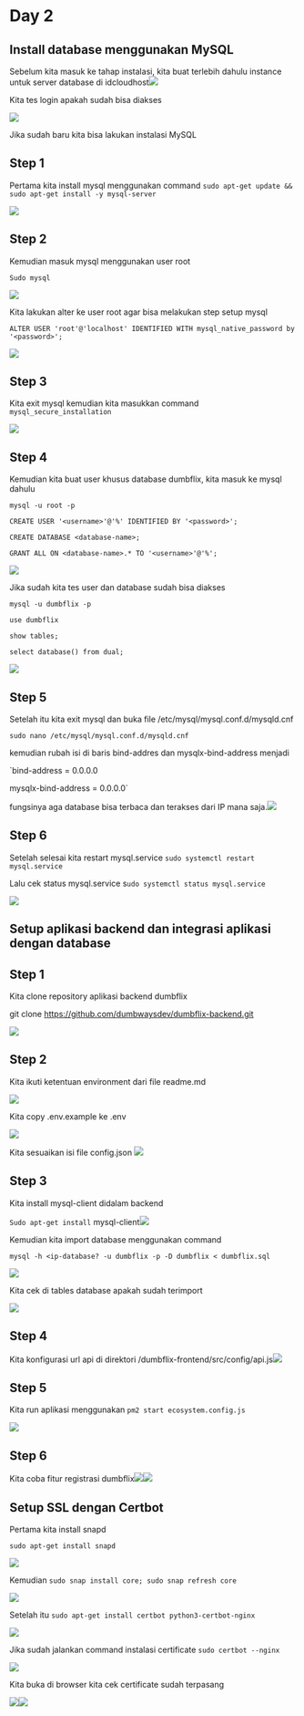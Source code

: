 # Day 2

## Install database menggunakan MySQL

Sebelum kita masuk ke tahap instalasi, kita buat terlebih dahulu
instance untuk server database di
idcloudhost![](./images/media/image1.png)

Kita tes login apakah sudah bisa diakses

![](./images/media/image2.png)

Jika sudah baru kita bisa lakukan instalasi MySQL

## Step 1

Pertama kita install mysql menggunakan command `sudo apt-get update &&
sudo apt-get install -y mysql-server`

![](./images/media/image3.png)

## Step 2

Kemudian masuk mysql menggunakan user root

`Sudo mysql`

![](./images/media/image4.png)

Kita lakukan alter ke user root agar bisa melakukan step setup mysql

`ALTER USER 'root'@'localhost' IDENTIFIED WITH mysql_native_password
by '<password>';`

![](./images/media/image5.png)

## Step 3

Kita exit mysql kemudian kita masukkan command `mysql_secure_installation`

![](./images/media/image6.png)

## Step 4

Kemudian kita buat user khusus database dumbflix, kita masuk ke mysql
dahulu

`mysql -u root -p`

`CREATE USER '<username>'@'%' IDENTIFIED BY '<password>';`

`CREATE DATABASE <database-name>;`

`GRANT ALL ON <database-name>.* TO '<username>'@'%';`

![](./images/media/image7.png)

Jika sudah kita tes user dan database sudah bisa diakses

`mysql -u dumbflix -p`

`use dumbflix`

`show tables;`

`select database() from dual;`

![](./images/media/image8.png)

## Step 5

Setelah itu kita exit mysql dan buka file
/etc/mysql/mysql.conf.d/mysqld.cnf

`sudo nano /etc/mysql/mysql.conf.d/mysqld.cnf`

kemudian rubah isi di baris bind-addres dan mysqlx-bind-address menjadi

`bind-address = 0.0.0.0

mysqlx-bind-address = 0.0.0.0`

fungsinya aga database bisa terbaca dan terakses dari IP mana
saja.![](./images/media/image9.png)

## Step 6

Setelah selesai kita restart mysql.service `sudo systemctl restart
mysql.service`

Lalu cek status mysql.service s`udo systemctl status mysql.service`

![](./images/media/image10.png)

## Setup aplikasi backend dan integrasi aplikasi dengan database

## Step 1

Kita clone repository aplikasi backend dumbflix

git clone <https://github.com/dumbwaysdev/dumbflix-backend.git>

![](./images/media/image11.png)

## Step 2

Kita ikuti ketentuan environment dari file readme.md

![](./images/media/image12.png)

Kita copy .env.example ke .env

![](./images/media/image13.png)

Kita sesuaikan isi file
config.json
![](./images/media/image14.jpeg)

## Step 3

Kita install mysql-client didalam backend

`Sudo apt-get install`
mysql-client![](./images/media/image15.png)

Kemudian kita import database menggunakan command

`mysql -h <ip-database? -u dumbflix -p -D dumbflix < dumbflix.sql`

![](./images/media/image16.png)

Kita cek di tables database apakah sudah terimport

![](./images/media/image17.png)

## Step 4

Kita konfigurasi url api di direktori
/dumbflix-frontend/src/config/api.js![](./images/media/image18.png)

## Step 5

Kita run aplikasi menggunakan `pm2 start ecosystem.config.js`

![](./images/media/image19.png)

## Step 6

Kita coba fitur registrasi
dumbflix![](./images/media/image20.png)![](./images/media/image21.png)

## Setup SSL dengan Certbot

Pertama kita install snapd

`sudo apt-get install snapd`

![](./images/media/image22.png)

Kemudian `sudo snap install core; sudo snap refresh core`

![](./images/media/image23.png)

Setelah itu `sudo apt-get install certbot python3-certbot-nginx`

![](./images/media/image24.png)

Jika sudah jalankan command instalasi certificate `sudo certbot --nginx`

![](./images/media/image25.png)

Kita buka di browser kita cek certificate sudah terpasang

![](./images/media/image26.png)![](./images/media/image27.png)
